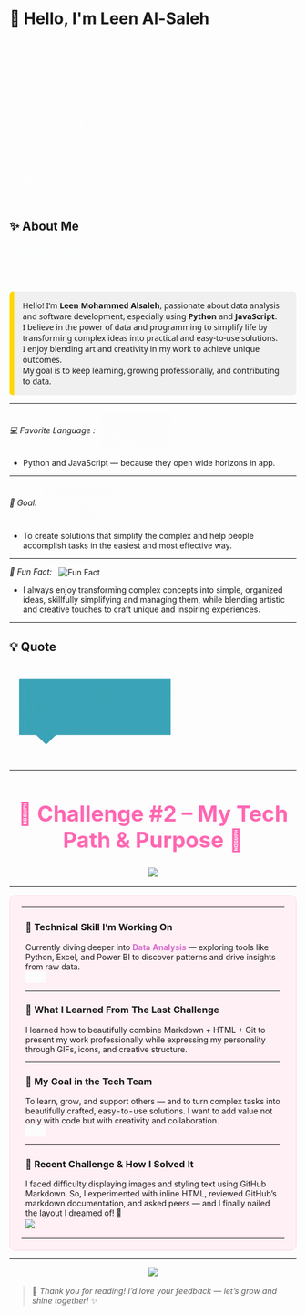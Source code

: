 # 👋 Hello, I'm Leen Al-Saleh

![Leen](./leen.gif)



## ✨ About Me  
<img src="./lolo.gif" alt="Lolo" width="150" style="vertical-align: middle;"/>
<div style="background-color: #f0f0f0; padding: 15px; border-left: 8px solid #FFD700; border-radius: 6px; font-family: 'Segoe UI', sans-serif;">
  Hello! I’m <strong>Leen Mohammed Alsaleh</strong>, passionate about data analysis and software development, especially using <strong>Python</strong> and <strong>JavaScript</strong>.<br>
  I believe in the power of data and programming to simplify life by transforming complex ideas into practical and easy-to-use solutions.<br>
  I enjoy blending art and creativity in my work to achieve unique outcomes.<br>
  My goal is to keep learning, growing professionally, and contributing to data.
</div>


---
_💻 Favorite Language :_
   <img src="./lele.gif" alt="Favorite Language" width="120" style="vertical-align: middle; margin-left: 8px;"/>
-  Python and JavaScript — because they open wide horizons in app.
---

_🎯 Goal:_
<img src="./goal.gif" alt="Goal" width="120" style="vertical-align: middle; margin-left: 8px;"/>

-  To create solutions that simplify the complex and help people accomplish tasks in the easiest and most effective way.
---
_🌸 Fun Fact:_
 <img src="./funnyfact.gif" alt="Fun Fact" width="120" style="vertical-align: middle; margin-left: 8px;"/>
-  I always enjoy transforming complex concepts into simple, organized ideas, skillfully simplifying and managing them, while blending artistic and creative touches to craft unique and inspiring experiences.
---
## 💡 Quote
> <p align="center">
  <img src="./Leen.gif" alt="Leen" width="300"/>
</p>

---

<h1 align="center" style="color:#ff66b2; font-size: 38px;">🌸 Challenge #2 – My Tech Path & Purpose 💫</h1>

<p align="center">
  <img src="https://media.giphy.com/media/v1.Y2lkPTc5MGI3NjExNjhjM2dlYTRoNzFyZW1uOGw1NW9obHBjM3d6NmZ0OW9vb2M4Znh6MyZlcD12MV9naWZzX3NlYXJjaCZjdD1n/JQqg1JxV5gTYw/giphy.gif" width="180" />
</p>

---

<table align="center" width="100%" style="background-color:#fff0f5; border-radius: 10px; padding: 20px; border: 1px solid #ffd6e7;">
<tr>
<td>

### 🎯 Technical Skill I’m Working On  
Currently diving deeper into <strong style="color:#d46bcd;">Data Analysis</strong> — exploring tools like Python, Excel, and Power BI to discover patterns and drive insights from raw data.  
<img src="./team/Leen_Al-Saleh/lele.gif" width="35" style="vertical-align: middle;"/>

---

### 🌈 What I Learned From The Last Challenge  
I learned how to beautifully combine Markdown + HTML + Git to present my work professionally while expressing my personality through GIFs, icons, and creative structure.

---

### 🤝 My Goal in the Tech Team  
To learn, grow, and support others — and to turn complex tasks into beautifully crafted, easy-to-use solutions. I want to add value not only with code but with creativity and collaboration.  
<img src="./team/Leen_Al-Saleh/goal.gif" width="35" style="vertical-align: middle;"/>

---

### 🧩 Recent Challenge & How I Solved It  
I faced difficulty displaying images and styling text using GitHub Markdown. So, I experimented with inline HTML, reviewed GitHub’s markdown documentation, and asked peers — and I finally nailed the layout I dreamed of! 🌟  
<img src="./team/Leen_Al-Saleh/funnyfact.gif" width="35" style="vertical-align: middle;"/>

</td>
</tr>
</table>

---

<p align="center">
  <img src="https://media.giphy.com/media/3o7aCVpYNBz3A43jAk/giphy.gif" width="200" />
</p>

> 🩷 _Thank you for reading! I’d love your feedback — let’s grow and shine together!_ ✨
